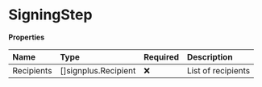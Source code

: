 # SigningStep

**Properties**

| Name       | Type                 | Required | Description        |
| :--------- | :------------------- | :------- | :----------------- |
| Recipients | []signplus.Recipient | ❌       | List of recipients |
